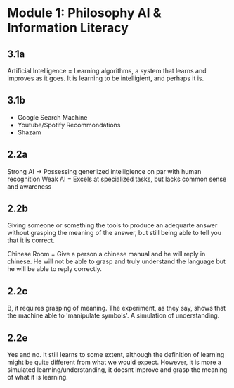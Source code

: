 # Module 1: Philosophy AI & Information Literacy

## 3.1a

Artificial Intelligence = Learning algorithms, a system that learns and improves as it goes. It is learning to be intelligient, and perhaps it is. 

## 3.1b

- Google Search Machine
- Youtube/Spotify Recommondations
- Shazam


## 2.2a

Strong AI -> Possessing generlized intelligience on par with human recognition
Weak AI = Excels at specialized tasks, but lacks common sense and awareness

## 2.2b

Giving someone or something the tools to produce an adequarte answer without grasping the meaning of the answer, but still being able to tell you that it is correct. 

Chinese Room = Give a person a chinese manual and he will reply in chinese. He will not be able to grasp and truly understand the language but he will be able to reply correctly. 

## 2.2c

B, it requires grasping of meaning. The experiment, as they say, shows that the machine able to 'manipulate symbols'. A simulation of understanding. 


## 2.2e 

Yes and no. It still learns to some extent, although the definition of learning might be quite different from what we would expect.
However, it is more a simulated learning/understanding, it doesnt improve and grasp the meaning of what it is learning.

